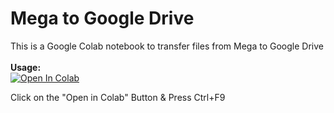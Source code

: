# Mega to Google Drive
This is a Google Colab notebook to transfer files from Mega to Google Drive
<br><br><b>Usage:</b>
<br>
<a href="https://colab.research.google.com/github/cheems/Mega-to-Google-Drive/blob/master/Transfer_files_from_Mega_to_Google_Drive.ipynb" target="_parent\"><img src="https://colab.research.google.com/assets/colab-badge.svg" alt="Open In Colab"/></a>

Click on the "Open in Colab" Button & Press Ctrl+F9
